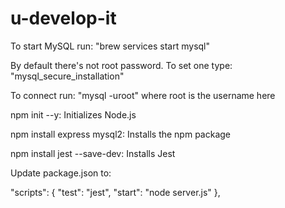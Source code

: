# u-develop-it

To start MySQL run: "brew services start mysql"

By default there's not root password. To set one type: "mysql_secure_installation"

To connect run: "mysql -uroot" where root is the username here

npm init --y: Initializes Node.js

npm install express mysql2: Installs the npm package

npm install jest --save-dev: Installs Jest

Update package.json to:

"scripts": {
  "test": "jest",
  "start": "node server.js"
},